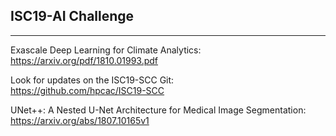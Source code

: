 ## ISC19-AI Challenge
---  
Exascale Deep Learning for Climate Analytics:   
https://arxiv.org/pdf/1810.01993.pdf  

Look for updates on the ISC19-SCC Git:   
https://github.com/hpcac/ISC19-SCC  

UNet++: A Nested U-Net Architecture for Medical Image Segmentation:    
https://arxiv.org/abs/1807.10165v1    
